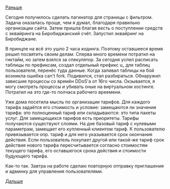 [Раньше](2016.04.15.md)

Сегодня получилось сделать пагинатор для страницы с фильтром. Задача оказалась проще, чем я думал, благодаря правильно организации сайта.
Затем пришла благая весть о поступлении средств с эквайринга на Биробиджанский счёт. Запустил эквайринг на Биробиджане.

В принцпе на всё это ушло 2 часа кодинга. Поэтому оставшееся время решил посвятить своим делам. Сперва много времени потратил на гиктайм, но затем взялся за спекулятор. За сегодня успел расписать таблицы по префиксам, создал отдельный префикс u_ для таблиц пользователя, перенёс туда данные.
Когда заливал таблицы на бой возникла ошибка can't fork. Подивился, стал разбираться. Обнаружил зависшие процессы со времён DDoS'а от 16го числа.
Окзывается, я могу смотреть процессы и убивать оные на виртуальном хостинге. Потратил на это где-то полчаса рабочего вреемени.

Уже дома посетила мысль по организации тарифов.
Для каждого тарифа задаётся его стоимость и условие: замещаются ли значения тарифа: это полноценный тариф или складываются: это типа пакеты услуг. Для замещющихся тарифов есть приоритеты. Тарифы получаются существуют слоями. На дне базовый тариф с нулевыми параметрам, замещает его купленный клиентом тариф.
К пользователю привязывается опр. тариф и для него указывается срок окончания действия. Если пользователь покупает другой или такой-же тариф срок действия нового тарифа пересчитывается согласно стоимостям текущего тарифа, его оставшегося срока действия и стоимости будующего тарифа.

Как-то так.
Завтра на работе сделаю повторную отправку приглашения и админку для управления пользователями.

[Дальше](2016.04.19.md)